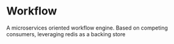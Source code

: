 # Workflow 
A microservices oriented workflow engine.  Based on competing consumers, leveraging redis as a backing store
